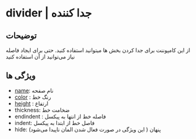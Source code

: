 # divider | جدا کننده
## توضیحات 

از این کامپوننت برای جدا کردن بخش ها میتوانید استفاده کنید. حتی برای ایجاد فاصله نیاز می‌توانید از آن استفاده کنید

## ویژگی ها 

- [name](/fa/properties/name.md): نام صفحه
- [color](/fa/properties/color.md) : رنگ خط
- [height](/fa/properties/height.md) : ارتفاع
- thickness: ضخامت خط
- endindent : فاصله خط از انتها به پیکسل
- indent: فاصل خط از ابتدا به پیکسل
- hide: پنهان ( این ویژگی در صورت فعال شدن المان ناپیدا می‌شود)